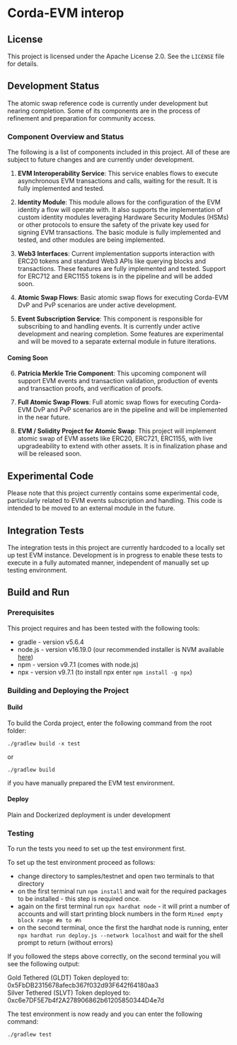 # Corda-EVM interop

## License

This project is licensed under the Apache License 2.0. See the `LICENSE` file for details.

## Development Status

The atomic swap reference code is currently under development but nearing completion. Some of its components are in the process of refinement and preparation for community access.

### Component Overview and Status

The following is a list of components included in this project. All of these are subject to future changes and are currently under development.

1. **EVM Interoperability Service**: This service enables flows to execute asynchronous EVM transactions and calls, waiting for the result. It is fully implemented and tested. 

2. **Identity Module**: This module allows for the configuration of the EVM identity a flow will operate with. It also supports the implementation of custom identity modules leveraging Hardware Security Modules (HSMs) or other protocols to ensure the safety of the private key used for signing EVM transactions. The basic module is fully implemented and tested, and other modules are being implemented.

3. **Web3 Interfaces**: Current implementation supports interaction with ERC20 tokens and standard Web3 APIs like querying blocks and transactions. These features are fully implemented and tested. Support for ERC712 and ERC1155 tokens is in the pipeline and will be added soon.

4. **Atomic Swap Flows**: Basic atomic swap flows for executing Corda-EVM DvP and PvP scenarios are under active development.

5. **Event Subscription Service**: This component is responsible for subscribing to and handling events. It is currently under active development and nearing completion. Some features are experimental and will be moved to a separate external module in future iterations.

#### Coming Soon

6. **Patricia Merkle Trie Component**: This upcoming component will support EVM events and transaction validation, production of events and transaction proofs, and verification of proofs.

7. **Full Atomic Swap Flows**: Full atomic swap flows for executing Corda-EVM DvP and PvP scenarios are in the pipeline and will be implemented in the near future.

8. **EVM / Solidity Project for Atomic Swap**: This project will implement atomic swap of EVM assets like ERC20, ERC721, ERC1155, with live upgradeability to extend with other assets. It is in finalization phase and will be released soon.

## Experimental Code

Please note that this project currently contains some experimental code, particularly related to EVM events subscription and handling. This code is intended to be moved to an external module in the future.

## Integration Tests

The integration tests in this project are currently hardcoded to a locally set up test EVM instance. Development is in progress to enable these tests to execute in a fully automated manner, independent of manually set up testing environment.

## Build and Run

### Prerequisites

This project requires and has been tested with the following tools:

- gradle - version v5.6.4
- node.js - version v16.19.0 (our recommended installer is NVM available [here](https://github.com/nvm-sh/nvm))
- npm - version v9.7.1 (comes with node.js)
- npx - version v9.7.1 (to install npx enter `npm install -g npx`)


### Building and Deploying the Project

#### Build

To build the Corda project, enter the following command from the root folder:
```
./gradlew build -x test
```
or
```
./gradlew build 
```
if you have manually prepared the EVM test environment.

#### Deploy

Plain and Dockerized deployment is under development

### Testing

To run the tests you need to set up the test environment first.

To set up the test environment proceed as follows:
- change directory to samples/testnet and open two terminals to that directory
- on the first terminal run `npm install` and wait for the required packages to be installed - this step is required once.
- again on the first terminal run `npx hardhat node` - it will print a number of accounts and will start printing block numbers in the form `Mined empty block range #m to #n`
- on the second terminal, once the first the hardhat node is running, enter `npx hardhat run deploy.js --network localhost` and wait for the shell prompt to return (without errors)

If you followed the steps above correctly, on the second terminal you will see the following output:

Gold Tethered (GLDT) Token deployed to: 0x5FbDB2315678afecb367f032d93F642f64180aa3</br>
Silver Tethered (SLVT) Token deployed to: 0xc6e7DF5E7b4f2A278906862b61205850344D4e7d</br>


The test environment is now ready and you can enter the following command:

```
./gradlew test 
```
